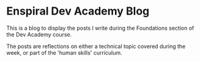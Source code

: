 # Enspiral Dev Academy Blog


This is a blog to display the posts I write during the Foundations section of the Dev Academy course.

The posts are reflections on either a technical topic covered during the week, or part of the 'human skills' curriculum. 